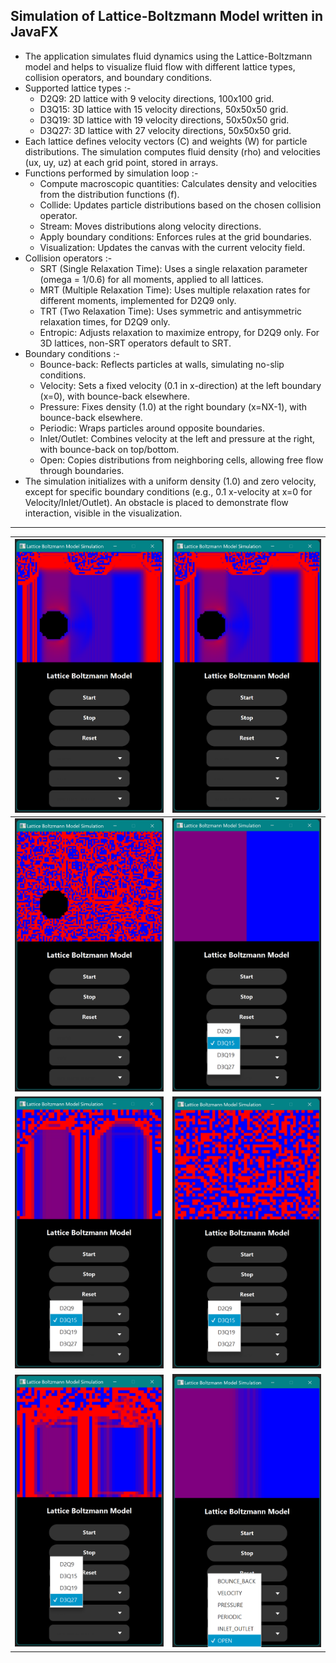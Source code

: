 ## Simulation of Lattice-Boltzmann Model written in JavaFX

* The application simulates fluid dynamics using the Lattice-Boltzmann model and helps to visualize fluid flow with different lattice types, collision operators, and boundary conditions.
* Supported lattice types :-
  * D2Q9: 2D lattice with 9 velocity directions, 100x100 grid.
  * D3Q15: 3D lattice with 15 velocity directions, 50x50x50 grid.
  * D3Q19: 3D lattice with 19 velocity directions, 50x50x50 grid.
  * D3Q27: 3D lattice with 27 velocity directions, 50x50x50 grid.
* Each lattice defines velocity vectors (C) and weights (W) for particle distributions. The simulation computes fluid density (rho) and velocities (ux, uy, uz) at each grid point, stored in arrays.
* Functions performed by simulation loop :-
  * Compute macroscopic quantities: Calculates density and velocities from the distribution functions (f).
  * Collide: Updates particle distributions based on the chosen collision operator.
  * Stream: Moves distributions along velocity directions.
  * Apply boundary conditions: Enforces rules at the grid boundaries.
  * Visualization: Updates the canvas with the current velocity field.
* Collision operators :-
  * SRT (Single Relaxation Time): Uses a single relaxation parameter (omega = 1/0.6) for all moments, applied to all lattices.
  * MRT (Multiple Relaxation Time): Uses multiple relaxation rates for different moments, implemented for D2Q9 only.
  * TRT (Two Relaxation Time): Uses symmetric and antisymmetric relaxation times, for D2Q9 only.
  * Entropic: Adjusts relaxation to maximize entropy, for D2Q9 only. For 3D lattices, non-SRT operators default to SRT.
* Boundary conditions :-
  * Bounce-back: Reflects particles at walls, simulating no-slip conditions.
  * Velocity: Sets a fixed velocity (0.1 in x-direction) at the left boundary (x=0), with bounce-back elsewhere.
  * Pressure: Fixes density (1.0) at the right boundary (x=NX-1), with bounce-back elsewhere.
  * Periodic: Wraps particles around opposite boundaries.
  * Inlet/Outlet: Combines velocity at the left and pressure at the right, with bounce-back on top/bottom.
  * Open: Copies distributions from neighboring cells, allowing free flow through boundaries.
* The simulation initializes with a uniform density (1.0) and zero velocity, except for specific boundary conditions (e.g., 0.1 x-velocity at x=0 for Velocity/Inlet/Outlet). An obstacle is placed to demonstrate flow interaction, visible in the visualization.

---

| ![](https://github.com/KMORaza/Lattice_Boltzmann_Model_Simulation/blob/main/src/screenshots/screen02.png) | ![](https://github.com/KMORaza/Lattice_Boltzmann_Model_Simulation/blob/main/src/screenshots/screen02.png) |
|-----------------------------------------------------------------------------------------------------------|-----------------------------------------------------------------------------------------------------------|
| ![](https://github.com/KMORaza/Lattice_Boltzmann_Model_Simulation/blob/main/src/screenshots/screen03.png) | ![](https://github.com/KMORaza/Lattice_Boltzmann_Model_Simulation/blob/main/src/screenshots/screen04.png) |
| ![](https://github.com/KMORaza/Lattice_Boltzmann_Model_Simulation/blob/main/src/screenshots/screen05.png) | ![](https://github.com/KMORaza/Lattice_Boltzmann_Model_Simulation/blob/main/src/screenshots/screen06.png) |
| ![](https://github.com/KMORaza/Lattice_Boltzmann_Model_Simulation/blob/main/src/screenshots/screen07.png) | ![](https://github.com/KMORaza/Lattice_Boltzmann_Model_Simulation/blob/main/src/screenshots/screen08.png) |

